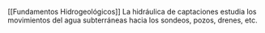 [[Fundamentos Hidrogeológicos]]
La hidráulica de captaciones estudia los movimientos del agua subterráneas hacia los sondeos, pozos, drenes, etc.


